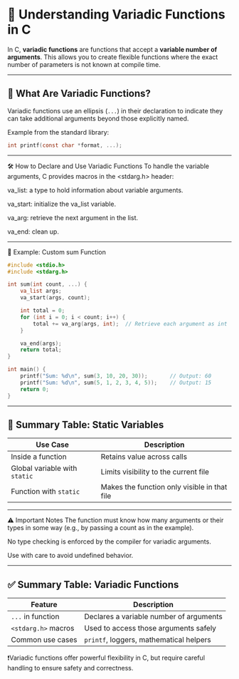 # 🔧 Understanding Variadic Functions in C

In C, **variadic functions** are functions that accept a **variable number of arguments**. This allows you to create flexible functions where the exact number of parameters is not known at compile time.

---

## 📌 What Are Variadic Functions?

Variadic functions use an ellipsis (`...`) in their declaration to indicate they can take additional arguments beyond those explicitly named.

Example from the standard library:
```c
int printf(const char *format, ...);
```
---

🛠 How to Declare and Use Variadic Functions
To handle the variable arguments, C provides macros in the <stdarg.h> header:

va_list: a type to hold information about variable arguments.

va_start: initialize the va_list variable.

va_arg: retrieve the next argument in the list.

va_end: clean up.

---

🧪 Example: Custom sum Function
```c
#include <stdio.h>
#include <stdarg.h>

int sum(int count, ...) {
    va_list args;
    va_start(args, count);

    int total = 0;
    for (int i = 0; i < count; i++) {
        total += va_arg(args, int);  // Retrieve each argument as int
    }

    va_end(args);
    return total;
}

int main() {
    printf("Sum: %d\n", sum(3, 10, 20, 30));       // Output: 60
    printf("Sum: %d\n", sum(5, 1, 2, 3, 4, 5));    // Output: 15
    return 0;
}
```
---

## 🧠 Summary Table: Static Variables

| Use Case                   | Description                                      |
|----------------------------|--------------------------------------------------|
| Inside a function          | Retains value across calls                       |
| Global variable with `static` | Limits visibility to the current file        |
| Function with `static`     | Makes the function only visible in that file     |

---
⚠️ Important Notes
The function must know how many arguments or their types in some way (e.g., by passing a count as in the example).

No type checking is enforced by the compiler for variadic arguments.

Use with care to avoid undefined behavior.

---
## ✅ Summary Table: Variadic Functions

| Feature              | Description                                 |
|----------------------|---------------------------------------------|
| `...` in function    | Declares a variable number of arguments     |
| `<stdarg.h>` macros  | Used to access those arguments safely       |
| Common use cases     | `printf`, loggers, mathematical helpers    |


❗Variadic functions offer powerful flexibility in C, but require careful handling to ensure safety and correctness.
